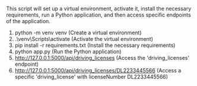 This script will set up a virtual environment, activate it, install the necessary requirements, run a Python application, and then access specific endpoints of the application.

1. python -m venv venv (Create a virtual environment)
2. .\venv\Scripts\activate (Activate the virtual environment)
3. pip install -r requirements.txt (Install the necessary requirements)
4. python app.py (Run the Python application)
5. http://127.0.0.1:5000/api/driving_licenses (Access the 'driving_licenses' endpoint)
6. http://127.0.0.1:5000/api/driving_licenses/DL2233445566 (Access a specific 'driving_license' with licenseNumber DL2233445566)

